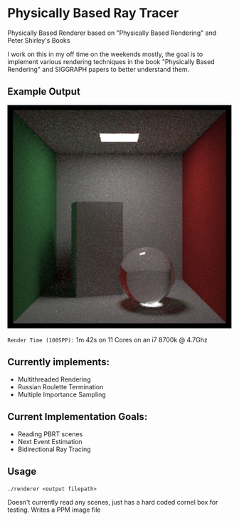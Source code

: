 # Physically Based Ray Tracer

Physically Based Renderer based on "Physically Based Rendering" and Peter Shirley's Books

I work on this in my off time on the weekends mostly, the goal is to implement various rendering techniques in the 
book "Physically Based Rendering" and SIGGRAPH papers to better understand them.

## Example Output
![alt text](https://github.com/rafiqd/RayTracer/blob/master/cornell_100spp.png)

`Render Time (100SPP):` 1m 42s on 11 Cores on an i7 8700k @ 4.7Ghz

## Currently implements:
* Multithreaded Rendering
* Russian Roulette Termination
* Multiple Importance Sampling
  
## Current Implementation Goals:
* Reading PBRT scenes
* Next Event Estimation
* Bidirectional Ray Tracing
  
## Usage
`./renderer <output filepath>`

Doesn't currently read any scenes, just has a hard coded cornel box for testing.
Writes a PPM image file

